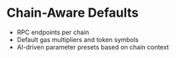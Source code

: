 # Chain-Aware Defaults

- RPC endpoints per chain
- Default gas multipliers and token symbols
- AI-driven parameter presets based on chain context

